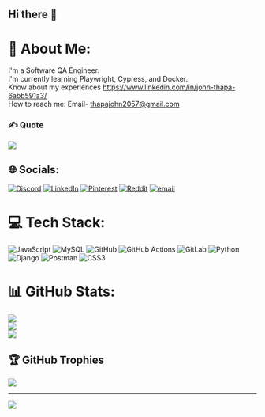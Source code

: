 ## Hi there 👋

# 💫 About Me:
I'm a Software QA Engineer.<br>I'm currently learning Playwright, Cypress, and Docker.<br>Know about my experiences  https://www.linkedin.com/in/john-thapa-6abb591a3/<br>How to reach me: Email- thapajohn2057@gmail.com<br>

### ✍️ Quote
![](https://quotes-github-readme.vercel.app/api?type=horizontal&theme=radical)
## 🌐 Socials:
[![Discord](https://img.shields.io/badge/Discord-%237289DA.svg?logo=discord&logoColor=white)](https://discord.gg/johnthapa_) [![LinkedIn](https://img.shields.io/badge/LinkedIn-%230077B5.svg?logo=linkedin&logoColor=white)](https://www.linkedin.com/in/john-thapa-6abb591a3/) [![Pinterest](https://img.shields.io/badge/Pinterest-%23E60023.svg?logo=Pinterest&logoColor=white)](https://www.pinterest.com/thapajohn2057/) [![Reddit](https://img.shields.io/badge/Reddit-%23FF4500.svg?logo=Reddit&logoColor=white)](https://www.reddit.com/user/Significant-Act9904/) [![email](https://img.shields.io/badge/Email-D14836?logo=gmail&logoColor=white)](mailto:thapajohn2057@gmail.com) 

# 💻 Tech Stack:
![JavaScript](https://img.shields.io/badge/javascript-%23323330.svg?style=for-the-badge&logo=javascript&logoColor=%23F7DF1E) ![MySQL](https://img.shields.io/badge/mysql-4479A1.svg?style=for-the-badge&logo=mysql&logoColor=white) ![GitHub](https://img.shields.io/badge/github-%23121011.svg?style=for-the-badge&logo=github&logoColor=white) ![GitHub Actions](https://img.shields.io/badge/github%20actions-%232671E5.svg?style=for-the-badge&logo=githubactions&logoColor=white) ![GitLab](https://img.shields.io/badge/gitlab-%23181717.svg?style=for-the-badge&logo=gitlab&logoColor=white) ![Python](https://img.shields.io/badge/python-3670A0?style=for-the-badge&logo=python&logoColor=ffdd54) ![Django](https://img.shields.io/badge/django-%23092E20.svg?style=for-the-badge&logo=django&logoColor=white) ![Postman](https://img.shields.io/badge/Postman-FF6C37?style=for-the-badge&logo=postman&logoColor=white) ![CSS3](https://img.shields.io/badge/css3-%231572B6.svg?style=for-the-badge&logo=css3&logoColor=white)
# 📊 GitHub Stats:
![](https://github-readme-stats.vercel.app/api?username=Johnthapa1&theme=dark&hide_border=false&include_all_commits=true&count_private=true)<br/>
![](https://nirzak-streak-stats.vercel.app/?user=Johnthapa1&theme=dark&hide_border=false)<br/>
![](https://github-readme-stats.vercel.app/api/top-langs/?username=Johnthapa1&theme=dark&hide_border=false&include_all_commits=true&count_private=true&layout=compact)

## 🏆 GitHub Trophies
![](https://github-profile-trophy.vercel.app/?username=Johnthapa1&theme=radical&no-frame=false&no-bg=false&margin-w=4)



---
[![](https://visitcount.itsvg.in/api?id=Johnthapa1&icon=9&color=0)](https://visitcount.itsvg.in)

<!-- Proudly created with GPRM ( https://gprm.itsvg.in ) -->

<!-- Proudly created with GPRM ( https://gprm.itsvg.in ) -->
